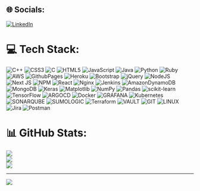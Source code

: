 
## 🌐 Socials:
[![LinkedIn](https://img.shields.io/badge/LinkedIn-%230077B5.svg?logo=linkedin&logoColor=white)](https://in.linkedin.com/in/mubasheer-siddiqui-31b016120) 

# 💻 Tech Stack:
![C++](https://img.shields.io/badge/c++-%2300599C.svg?style=for-the-badge&logo=c%2B%2B&logoColor=white) ![CSS3](https://img.shields.io/badge/css3-%231572B6.svg?style=for-the-badge&logo=css3&logoColor=white) ![C](https://img.shields.io/badge/c-%2300599C.svg?style=for-the-badge&logo=c&logoColor=white) ![HTML5](https://img.shields.io/badge/html5-%23E34F26.svg?style=for-the-badge&logo=html5&logoColor=white) ![JavaScript](https://img.shields.io/badge/javascript-%23323330.svg?style=for-the-badge&logo=javascript&logoColor=%23F7DF1E) ![Java](https://img.shields.io/badge/java-%23ED8B00.svg?style=for-the-badge&logo=openjdk&logoColor=white) ![Python](https://img.shields.io/badge/python-3670A0?style=for-the-badge&logo=python&logoColor=ffdd54) ![Ruby](https://img.shields.io/badge/ruby-%23CC342D.svg?style=for-the-badge&logo=ruby&logoColor=white) ![AWS](https://img.shields.io/badge/AWS-%23FF9900.svg?style=for-the-badge&logo=amazon-aws&logoColor=white) ![GithubPages](https://img.shields.io/badge/github%20pages-121013?style=for-the-badge&logo=github&logoColor=white) ![Heroku](https://img.shields.io/badge/heroku-%23430098.svg?style=for-the-badge&logo=heroku&logoColor=white) ![Bootstrap](https://img.shields.io/badge/bootstrap-%238511FA.svg?style=for-the-badge&logo=bootstrap&logoColor=white) ![jQuery](https://img.shields.io/badge/jquery-%230769AD.svg?style=for-the-badge&logo=jquery&logoColor=white) ![NodeJS](https://img.shields.io/badge/node.js-6DA55F?style=for-the-badge&logo=node.js&logoColor=white) ![Next JS](https://img.shields.io/badge/Next-black?style=for-the-badge&logo=next.js&logoColor=white) ![NPM](https://img.shields.io/badge/NPM-%23CB3837.svg?style=for-the-badge&logo=npm&logoColor=white) ![React](https://img.shields.io/badge/react-%2320232a.svg?style=for-the-badge&logo=react&logoColor=%2361DAFB) ![Nginx](https://img.shields.io/badge/nginx-%23009639.svg?style=for-the-badge&logo=nginx&logoColor=white) ![Jenkins](https://img.shields.io/badge/jenkins-%232C5263.svg?style=for-the-badge&logo=jenkins&logoColor=white) ![AmazonDynamoDB](https://img.shields.io/badge/Amazon%20DynamoDB-4053D6?style=for-the-badge&logo=Amazon%20DynamoDB&logoColor=white) ![MongoDB](https://img.shields.io/badge/MongoDB-%234ea94b.svg?style=for-the-badge&logo=mongodb&logoColor=white) ![Keras](https://img.shields.io/badge/Keras-%23D00000.svg?style=for-the-badge&logo=Keras&logoColor=white) ![Matplotlib](https://img.shields.io/badge/Matplotlib-%23ffffff.svg?style=for-the-badge&logo=Matplotlib&logoColor=black) ![NumPy](https://img.shields.io/badge/numpy-%23013243.svg?style=for-the-badge&logo=numpy&logoColor=white) ![Pandas](https://img.shields.io/badge/pandas-%23150458.svg?style=for-the-badge&logo=pandas&logoColor=white) ![scikit-learn](https://img.shields.io/badge/scikit--learn-%23F7931E.svg?style=for-the-badge&logo=scikit-learn&logoColor=white) ![TensorFlow](https://img.shields.io/badge/TensorFlow-%23FF6F00.svg?style=for-the-badge&logo=TensorFlow&logoColor=white) ![ARGOCD](https://img.shields.io/badge/argo-EF7B4D.svg?style=for-the-badge&logo=argo&logoColor=white&color=%23EF7B4D) ![Docker](https://img.shields.io/badge/docker-%230db7ed.svg?style=for-the-badge&logo=docker&logoColor=white) ![GRAFANA](https://img.shields.io/badge/grafana-F46800.svg?style=for-the-badge&logo=grafana&logoColor=white&color=%23F46800) ![Kubernetes](https://img.shields.io/badge/kubernetes-%23326ce5.svg?style=for-the-badge&logo=kubernetes&logoColor=white) ![SONARQUBE](https://img.shields.io/badge/sonarqube-4E9BCD.svg?style=for-the-badge&logo=sonarqube&logoColor=white&color=%234E9BCD) ![SUMOLOGIC](https://img.shields.io/badge/sumologic-000099.svg?style=for-the-badge&logo=sumologic&logoColor=white&color=%23000099) ![Terraform](https://img.shields.io/badge/terraform-%235835CC.svg?style=for-the-badge&logo=terraform&logoColor=white) ![VAULT](https://img.shields.io/badge/vault-FFEC6E.svg?style=for-the-badge&logo=vault&logoColor=white&color=%23FFEC6E) ![GIT](https://img.shields.io/badge/Git-fc6d26?style=for-the-badge&logo=git&logoColor=white) ![LINUX](https://img.shields.io/badge/Linux-FCC624?style=for-the-badge&logo=linux&logoColor=black) ![Jira](https://img.shields.io/badge/jira-%230A0FFF.svg?style=for-the-badge&logo=jira&logoColor=white) ![Postman](https://img.shields.io/badge/Postman-FF6C37?style=for-the-badge&logo=postman&logoColor=white)
# 📊 GitHub Stats:
![](https://github-readme-stats.vercel.app/api?username=mubasheers&theme=shades-of-purple&hide_border=false&include_all_commits=false&count_private=false)<br/>
![](https://github-readme-streak-stats.herokuapp.com/?user=mubasheers&theme=shades-of-purple&hide_border=false)<br/>
![](https://github-readme-stats.vercel.app/api/top-langs/?username=mubasheers&theme=shades-of-purple&hide_border=false&include_all_commits=false&count_private=false&layout=compact)

---
[![](https://visitcount.itsvg.in/api?id=mubasheers&icon=0&color=0)](https://visitcount.itsvg.in)

<!-- Proudly created with GPRM ( https://gprm.itsvg.in ) -->
